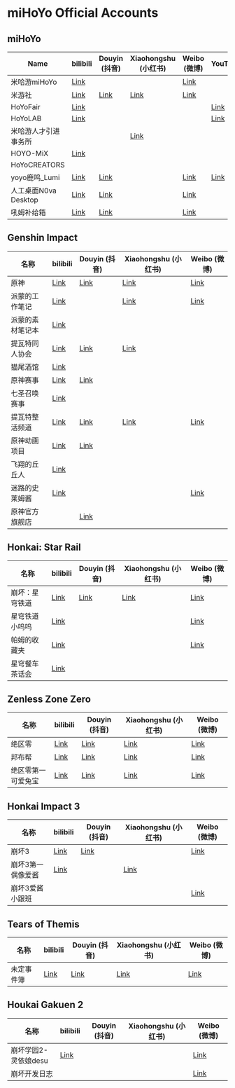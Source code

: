 # miHoYo Official Accounts

## miHoYo

| Name                 | bilibili                                      | Douyin (抖音)                          | Xiaohongshu (小红书)                                         | Weibo (微博)                           | YouTube                                    | TikTok                                       |
| -------------------- | --------------------------------------------- | -------------------------------------- | ------------------------------------------------------------ | -------------------------------------- | ------------------------------------------ | -------------------------------------------- |
| 米哈游miHoYo         | [Link](https://space.bilibili.com/318432901)  |                                        |                                                              | [Link](https://weibo.com/u/6415164493) |                                            |                                              |
| 米游社               | [Link](https://space.bilibili.com/510189715)  | [Link](https://v.douyin.com/i2k25EwY/) | [Link](https://www.xiaohongshu.com/user/profile/63195970000000002302753d) | [Link](https://weibo.com/u/7189835620) |                                            |                                              |
| HoYoFair             | [Link](https://space.bilibili.com/2013376075) |                                        |                                                              |                                        | [Link](https://www.youtube.com/@hoyofair)  | [Link](https://www.tiktok.com/@hoyofair)     |
| HoYoLAB              | [Link](https://space.bilibili.com/1017815615) |                                        |                                                              |                                        | [Link](https://www.youtube.com/@HoYoLAB)   |                                              |
| 米哈游人才引进事务所 |                                               |                                        | [Link](https://www.xiaohongshu.com/user/profile/63510328000000001901fbbf) |                                        |                                            |                                              |
| HOYO-MiX             | [Link](https://space.bilibili.com/1401735960) |                                        |                                                              |                                        |                                            |                                              |
| HoYoCREATORS         |                                               |                                        |                                                              |                                        |                                            | [Link](https://www.tiktok.com/@hoyocreators) |
| yoyo鹿鸣_Lumi        | [Link](https://space.bilibili.com/488836173)  | [Link](https://v.douyin.com/ijEpVUuu/) |                                                              | [Link](https://weibo.com/u/7452107608) | [Link](https://www.youtube.com/@Lumi_N0va) |                                              |
| 人工桌面N0va Desktop | [Link](https://space.bilibili.com/628522081)  | [Link](https://v.douyin.com/ijoDGJcE/) |                                                              | [Link](https://weibo.com/u/7476362936) |                                            |                                              |
| 吼姆补给箱           | [Link](https://space.bilibili.com/416540618/) | [Link](https://v.douyin.com/ijoDKxN3/) |                                                              | [Link](https://weibo.com/u/6073483367) |                                            |                                              |



## Genshin Impact

| 名称             | bilibili                                             | Douyin (抖音)                          | Xiaohongshu (小红书)                                         | Weibo (微博)                           |
| ---------------- | ---------------------------------------------------- | -------------------------------------- | ------------------------------------------------------------ | -------------------------------------- |
| 原神             | [Link](https://space.bilibili.com/401742377)         | [Link](https://v.douyin.com/i2kF2UAp/) | [Link](https://www.xiaohongshu.com/user/profile/5eb67f19000000000100787f) | [Link](https://weibo.com/u/6593199887) |
| 派蒙的工作笔记   | [Link](https://space.bilibili.com/1669328690)        |                                        | [Link](https://www.xiaohongshu.com/user/profile/6304b93300000000120014ac) | [Link](https://weibo.com/u/7587837369) |
| 派蒙的素材笔记本 | [Link](https://space.bilibili.com/602533983)         |                                        |                                                              |                                        |
| 提瓦特同人协会   | [Link](https://space.bilibili.com/1113861913)        | [Link](https://v.douyin.com/i2k69DjR/) | [Link](https://www.xiaohongshu.com/user/profile/602eb02100000000010043db) |                                        |
| 猫尾酒馆         | [Link](https://space.bilibili.com/1454143240)        |                                        |                                                              |                                        |
| 原神赛事         | [Link](https://space.bilibili.com/2006254817)        | [Link](https://v.douyin.com/i2kYhaYT/) |                                                              |                                        |
| 七圣召唤赛事     | [Link](https://space.bilibili.com/474595619)         |                                        |                                                              |                                        |
| 提瓦特整活频道   | [Link](https://space.bilibili.com/3493089586972896)  | [Link](https://v.douyin.com/i2kYPanc/) | [Link](https://www.xiaohongshu.com/user/profile/63897595000000001f017e8a) | [Link](https://weibo.com/u/7804236649) |
| 原神动画项目     | [Link](https://space.bilibili.com/1593381854)        | [Link](https://v.douyin.com/i2kYDAKJ/) |                                                              |                                        |
| 飞翔的丘丘人     | [Link](https://space.bilibili.com/472729452/dynamic) |                                        |                                                              |                                        |
| 迷路的史莱姆酱   | [Link](https://space.bilibili.com/450905062/dynamic) |                                        |                                                              | [Link](https://weibo.com/u/7273753818) |
| 原神官方旗舰店   |                                                      | [Link](https://v.douyin.com/i2k2enfG/) |                                                              |                                        |



## Honkai: Star Rail

| 名称           | bilibili                                            | Douyin (抖音)                          | Xiaohongshu (小红书)                                         | Weibo (微博)                           |
| -------------- | --------------------------------------------------- | -------------------------------------- | ------------------------------------------------------------ | -------------------------------------- |
| 崩坏：星穹铁道 | [Link](https://space.bilibili.com/1340190821)       | [Link](https://v.douyin.com/i2kj5dxV/) | [Link](https://www.xiaohongshu.com/user/profile/61dd94d3000000001000b155) | [Link](https://weibo.com/u/7643376782) |
| 星穹铁道小呜呜 | [Link](https://space.bilibili.com/3493120220071960) |                                        |                                                              | [Link](https://weibo.com/u/7709937124) |
| 帕姆的收藏夹   | [Link](https://space.bilibili.com/508103429)        |                                        |                                                              | [Link](https://weibo.com/u/7817290049) |
| 星穹餐车茶话会 | [Link](https://space.bilibili.com/3494354037508764) |                                        |                                                              |                                        |



## Zenless Zone Zero

| 名称               | bilibili                                            | Douyin (抖音)                          | Xiaohongshu (小红书)                                         | Weibo (微博)                           |
| ------------------ | --------------------------------------------------- | -------------------------------------- | ------------------------------------------------------------ | -------------------------------------- |
| 绝区零             | [Link](https://space.bilibili.com/1636034895)       | [Link](https://v.douyin.com/i2kjbkn4/) | [Link](https://www.xiaohongshu.com/user/profile/60d3096f0000000020028eb0) | [Link](https://weibo.com/u/7632078520) |
| 邦布帮             | [Link](https://space.bilibili.com/3546578054810019) | [Link](https://v.douyin.com/i2kjoYK3/) | [Link](https://www.xiaohongshu.com/user/profile/6551d9ff000000000202a20c) | [Link](https://weibo.com/u/7884342228) |
| 绝区零第一可爱兔宝 | [Link](https://space.bilibili.com/3546687932991974) | [Link](https://v.douyin.com/i66NSBBN/) | [Link](https://www.xiaohongshu.com/user/profile/664d9b68000000001e0045a2) | [Link](https://weibo.com/u/7922920911) |



## Honkai Impact 3

| 名称        | bilibili                             | Douyin (抖音)                  | Xiaohongshu (小红书)                                         | Weibo (微博)                                |
|-----------| ------------------------------------ | ------------------------------ | ------------------------------------------------------------ |-------------------------------------------|
| 崩坏3       | [Link](https://space.bilibili.com/256667467) | [Link](https://v.douyin.com/i2k6jWVy/) |                                                              | [Link](https://weibo.com/u/5812573321) |
| 崩坏3第一偶像爱酱 | [Link](https://space.bilibili.com/27534330)  |                                | [Link](https://www.xiaohongshu.com/user/profile/619a89c60000000021024dc7) |                                           |
| 崩坏3爱酱小跟班  | | | | [Link](https://weibo.com/u/7828497372) |

## Tears of Themis

| 名称       | bilibili                                     | Douyin (抖音)                          | Xiaohongshu (小红书)                                         | Weibo (微博)                           |
| ---------- | -------------------------------------------- | -------------------------------------- | ------------------------------------------------------------ | -------------------------------------- |
| 未定事件簿 | [Link](https://space.bilibili.com/436175352) | [Link](https://v.douyin.com/ijEbfdR3/) | [Link](https://www.xiaohongshu.com/user/profile/617fa8a40000000002027760) | [Link](https://weibo.com/u/7072153506) |

## Houkai Gakuen 2

| 名称     | bilibili                                     | Douyin (抖音)                               | Xiaohongshu (小红书) | Weibo (微博)                                |
|--------|----------------------------------------------| ------------------------------------------- |-----|-------------------------------------------|
| 崩坏学园2-灵依娘desu | [Link](https://space.bilibili.com/133934) |  |     | [Link](https://weibo.com/u/1980539365) |
| 崩坏开发日志 |                                              | |     |                                     [Link](https://weibo.com/u/5967971838)      |
